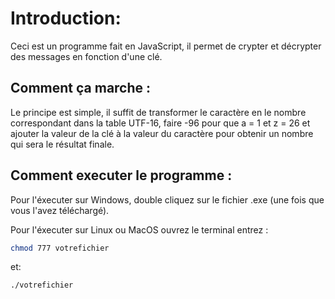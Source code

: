 # Introduction: #

Ceci est un programme fait en JavaScript, il permet de crypter et décrypter des messages en fonction d'une clé.

## Comment ça marche : ##

Le principe est simple, il suffit de transformer le caractère en le nombre correspondant dans la table UTF-16, faire -96 pour que a = 1 et z = 26 et ajouter la valeur de la clé à la valeur du caractère pour obtenir un nombre qui sera le résultat finale.

## Comment executer le programme : ##

Pour l'éxecuter sur Windows, double cliquez sur le fichier .exe (une fois que vous l'avez téléchargé).

Pour l'éxecuter sur Linux ou MacOS ouvrez le terminal entrez :
```sh
chmod 777 votrefichier
```

et:
```sh
./votrefichier
```
